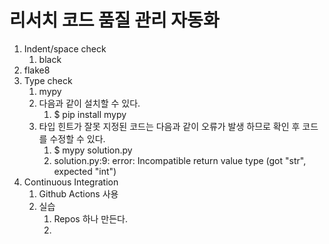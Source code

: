 # 리서치 코드 품질 관리 자동화

1. Indent/space check
   1. black
2. flake8
3. Type check
   1. mypy
   2. 다음과 같이 설치할 수 있다.
      1. $ pip install mypy
   4. 타입 힌트가 잘못 지정된 코드는 다음과 같이 오류가 발생 하므로 확인 후 코드를 수정할 수 있다.
      1. $ mypy solution.py
      2. solution.py:9: error: Incompatible return value type (got "str", expected "int")
4. Continuous Integration
   1. Github Actions 사용
   2. 실습
      1. Repos 하나 만든다.
      2. 